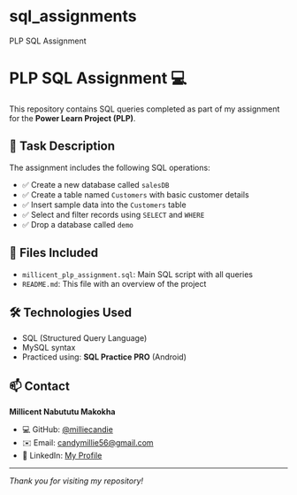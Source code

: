# sql_assignments
PLP SQL Assignment
# PLP SQL Assignment 💻

This repository contains SQL queries completed as part of my assignment for the **Power Learn Project (PLP)**.

## 📘 Task Description

The assignment includes the following SQL operations:

- ✅ Create a new database called `salesDB`
- ✅ Create a table named `Customers` with basic customer details
- ✅ Insert sample data into the `Customers` table
- ✅ Select and filter records using `SELECT` and `WHERE`
- ✅ Drop a database called `demo`

## 🧾 Files Included

- `millicent_plp_assignment.sql`: Main SQL script with all queries
- `README.md`: This file with an overview of the project

## 🛠️ Technologies Used

- SQL (Structured Query Language)
- MySQL syntax
- Practiced using: **SQL Practice PRO** (Android)

## 📫 Contact

**Millicent Nabututu Makokha**  
- 💻 GitHub: [@milliecandie](https://github.com/milliecandie)  
- ✉️ Email: candymillie56@gmail.com  
- 🔗 LinkedIn: [My Profile](https://www.linkedin.com/in/millicent-makokha-96980020a)

---

*Thank you for visiting my repository!*
